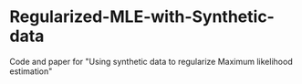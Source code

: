 # Regularized-MLE-with-Synthetic-data
Code and paper for "Using synthetic data to regularize Maximum likelihood estimation"
